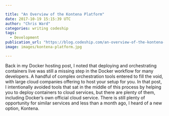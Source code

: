 ```yaml
---

title: "An Overview of the Kontena Platform"
date: 2017-10-19 15:15:39 UTC
author: "Chris Ward"
categories: writing codeship
tags:
  - Development
publication_url: "https://blog.codeship.com/an-overview-of-the-kontena-platform/"
image: images/kontena-platform.jpg

---
```

Back in my Docker hosting post, I noted that deploying and orchestrating containers live was still a missing step in the Docker workflow for many developers. A handful of complex orchestration tools entered to fill the void, with large cloud companies offering to host your setup for you. In that post, I intentionally avoided tools that sat in the middle of this process by helping you to deploy containers to cloud services, but there are plenty of them, including Docker’s own official cloud service. There is still plenty of opportunity for similar services and less than a month ago, I heard of a new option, Kontena.

